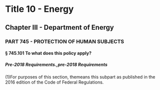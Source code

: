 
# Title 10 - Energy
## Chapter III - Department of Energy
### PART 745 - PROTECTION OF HUMAN SUBJECTS
#### § 745.101 To what does this policy apply?
##### Pre-2018 Requirements.,pre-2018 Requirements

(1)For purposes of this section, themeans this subpart as published in the 2016 edition of the Code of Federal Regulations.
